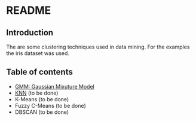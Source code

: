 README
================

## Introduction

The are some clustering techniques used in data mining. For the examples
the iris dataset was used.

## Table of contents

  - [GMM: Gaussian Mixuture Model](GMM.nb.html)
  - [KNN](K-means.nb.html) (to be done)
  - K-Means (to be done)
  - Fuzzy C-Means (to be done)
  - DBSCAN (to be done)
